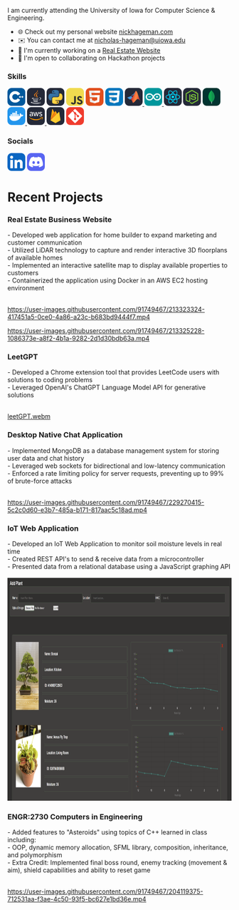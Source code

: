 I am currently attending the University of Iowa for Computer Science & Engineering.

* 🌐  Check out my personal website [nickhageman.com](http://nickhageman.com)
* ✉️  You can contact me at [nicholas-hageman@uiowa.edu](mailto:nicholas-hageman@uiowa.edu)
* 🏡  I'm currently working on a [Real Estate Website](https://hageman-homes.com)
* 🤝  I'm open to collaborating on Hackathon projects

### Skills

<p align="left">
<a href="https://docs.microsoft.com/en-us/cpp/?view=msvc-170" target="_blank" rel="noreferrer"><img src="https://github.com/tandpfun/skill-icons/blob/main/icons/CPP.svg" width="40" height="40" alt="C++" /></a>
 <a href="https://docs.oracle.com/en/java/" target="_blank" rel="noreferrer"><img src="https://github.com/tandpfun/skill-icons/blob/main/icons/Java-Dark.svg" width="40" height="40" alt="JAVA" /></a>
<a href="https://www.python.org/" target="_blank" rel="noreferrer"><img src="https://github.com/tandpfun/skill-icons/blob/main/icons/Python-Dark.svg" width="40" height="40" alt="Python" /></a>
<a href="https://developer.mozilla.org/en-US/docs/Web/JavaScript" target="_blank" rel="noreferrer"><img src="https://github.com/tandpfun/skill-icons/blob/main/icons/JavaScript.svg" width="40" height="40" alt="JavaScript" /></a>
<a href="https://developer.mozilla.org/en-US/docs/Glossary/HTML5" target="_blank" rel="noreferrer"><img src="https://github.com/tandpfun/skill-icons/blob/main/icons/HTML.svg" width="40" height="40" alt="HTML5" /></a>
<a href="https://www.w3.org/TR/CSS/#css" target="_blank" rel="noreferrer"><img src="https://github.com/tandpfun/skill-icons/blob/main/icons/CSS.svg" width="40" height="40" alt="CSS3" /></a>
<a href="https://www.mathworks.com/" target="_blank" rel="noreferrer"> <img src="https://github.com/tandpfun/skill-icons/blob/main/icons/Matlab-Dark.svg" alt="matlab" width="40" height="40"/> </a>
<a href="https://www.arduino.cc/" target="_blank" rel="noreferrer"> <img src="https://github.com/tandpfun/skill-icons/blob/main/icons/Arduino.svg" alt="arduino" width="40" height="40"/> </a>
<a href="https://react.dev/" target="_blank" rel="noreferrer"><img src="https://github.com/tandpfun/skill-icons/blob/main/icons/React-Dark.svg" width="40" height="40" alt="ReactJS" /></a>
<a href="https://nodejs.org/en/" target="_blank" rel="noreferrer"><img src="https://github.com/tandpfun/skill-icons/blob/main/icons/NodeJS-Dark.svg" width="40" height="40" alt="NodeJS" /></a>
<a href="https://www.mongodb.com/" target="_blank" rel="noreferrer"> <img src="https://github.com/tandpfun/skill-icons/blob/main/icons/MongoDB.svg" alt="mongodb" width="40" height="40"/> </a>
<a href="https://www.docker.com/" target="_blank" rel="noreferrer"> <img src="https://github.com/tandpfun/skill-icons/blob/main/icons/Docker.svg" alt="docker" width="40" height="40"/> </a>
<a href="https://aws.amazon.com" target="_blank" rel="noreferrer"> <img src="https://github.com/tandpfun/skill-icons/blob/main/icons/AWS-Dark.svg" alt="aws" width="40" height="40"/> </a>
<a href="https://firebase.google.com/" target="_blank" rel="noreferrer"><img src="https://github.com/tandpfun/skill-icons/blob/main/icons/Firebase-Dark.svg" width="40" height="40" alt="Firebase" /></a>
 <a href="https://git-scm.com/" target="_blank" rel="noreferrer"> <img src="https://github.com/tandpfun/skill-icons/blob/main/icons/Git.svg" alt="git" width="40" height="40"/> </a>

### Socials

<p align="left">
  <a href="https://www.linkedin.com/in/nicholas-hageman-303aa721b" target="_blank" rel="noreferrer"><img src="https://github.com/tandpfun/skill-icons/blob/main/icons/LinkedIn.svg" width="40" height="40" /></a>
  <a href="https://discordapp.com/users/1920" target="_blank" rel="noreferrer"><img src="https://github.com/tandpfun/skill-icons/blob/main/icons/Discord.svg" width="40" height="40" /></a>
</p>

<h1>Recent Projects</h1>

<h3>Real Estate Business Website</h3>
-	Developed web application for home builder to expand marketing and customer communication <br>
-	Utilized LiDAR technology to capture and render interactive 3D floorplans of available homes <br>
-	Implemented an interactive satellite map to display available properties to customers <br>
-	Containerized the application using Docker in an AWS EC2 hosting environment <br><br>

https://user-images.githubusercontent.com/91749467/213323324-417451a5-0ce0-4a86-a23c-b683bd9444f7.mp4

https://user-images.githubusercontent.com/91749467/213325228-1086373e-a8f2-4b1a-9282-2d1d30bdb63a.mp4

<h3>LeetGPT</h3>
-	Developed a Chrome extension tool that provides LeetCode users with solutions to coding problems <br>
-	Leveraged OpenAI's ChatGPT Language Model API for generative solutions <br><br>

[leetGPT.webm](https://user-images.githubusercontent.com/91749467/234675052-be84de00-5c60-4dcb-be61-6d23ea569bb9.webm)

<h3>Desktop Native Chat Application</h3>
-	Implemented MongoDB as a database management system for storing user data and chat history<br>
-	Leveraged web sockets for bidirectional and low-latency communication<br>
-	Enforced a rate limiting policy for server requests, preventing up to 99% of brute-force attacks<br><br>

https://user-images.githubusercontent.com/91749467/229270415-5c2c0d60-e3b7-485a-b171-817aac5c18ad.mp4

<h3>IoT Web Application</h3>
-	Developed an IoT Web Application to monitor soil moisture levels in real time <br>
-	Created REST API's to send & receive data from a microcontroller <br>
-	Presented data from a relational database using a JavaScript graphing API <br><br>
<img src="screenshot5.PNG" width="1000px;" height="500px">

<h3>ENGR:2730 Computers in Engineering</h3>
-	Added features to "Asteroids" using topics of C++ learned in class including:<br>
-	OOP, dynamic memory allocation, SFML library, composition, inheritance, and polymorphism <br>
-	Extra Credit: Implemented final boss round, enemy tracking (movement & aim), shield capabilities and ability to reset game <br><br>

https://user-images.githubusercontent.com/91749467/204119375-712531aa-f3ae-4c50-93f5-bc627e1bd36e.mp4

